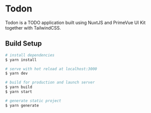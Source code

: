 # Todon
Todon is a TODO application built using NuxtJS and PrimeVue UI Kit together with TailwindCSS.

## Build Setup

```bash
# install dependencies
$ yarn install

# serve with hot reload at localhost:3000
$ yarn dev

# build for production and launch server
$ yarn build
$ yarn start

# generate static project
$ yarn generate
```
